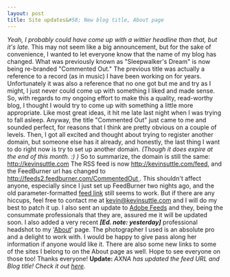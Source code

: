 ```yaml
---
layout: post
title: Site updates&#58; New blog title, About page
---
```


<p><em>Yeah, I probably could have come up with a wittier headline than that, but it's late. </em> This may not seem like a big announcement, but for the sake of convenience, I wanted to let everyone know that the name of my blog has changed. What was previously known as "Sleepwalker's Dream" is now being re-branded "Commented Out." The previous title was actually a reference to a record (as in music) I have been working on for years. Unfortunately it was also a reference that no one got but me and try as I might, I just never could come up with something I liked and made sense. So, with regards to my ongoing effort to make this a quality, read-worthy blog, I thought I would try to come up with something a little more appropriate. Like most great ideas, it hit me late last night when I was trying to fall asleep. Anyway, the title "Commented Out" just came to me and sounded perfect, for reasons that I think are pretty obvious on a couple of levels. Then, I got all excited and thought about trying to register another domain, but someone else has it already, and honestly, the last thing I want to do right now is try to set up another domain. <em>(Though it does expire at the end of this month. :) )</em> So to summarize, the domain is still the same: <a title="You're already here" href="http://#">http://kevinsuttle.com</a> The RSS feed is now <a title="RSS Feed - KevinSuttle.com" href="http://kevinsuttle.com/feed">http://kevinsuttle.com/feed</a>, and the FeedBurner url has changed to <a title="FeedBurner - Commented Out" href="http://feeds2.feedburner.com/CommentedOut">http://feeds2.feedburner.com/CommentedOut </a>. This shouldn't affect anyone, especially since I just set up FeedBurner two nights ago, and the old parameter-formatted <a title="Old RSS Feed to KevinSuttle.com" href="http://kevinsuttle.com/?feed=rss2">feed link</a> still seems to work. But if there are any hiccups, feel free to contact me at <a title="Send me your mail!" href="mailto:kevin@kevinsuttle.com?subject=Kevin%20your%20site%20is%20AWESOME">kevin@kevinsuttle.com</a> and I will do my best to patch it up. I also sent an update to <a title="Adobe XML News Aggregator" href="http://feeds.adobe.com">Adobe Feeds</a> and they, being the consummate professionals that they are, assured me it will be updated soon. I also added a very recent <strong><em>[Ed. note: yesterday]</em></strong> professional headshot to my '<a title="Kevin Suttle - About" href="http://kevinsuttle.com/about">About</a>' page. The photographer I used is an absolute pro and a delight to work with. I would be happy to give pass along her information if anyone would like it. There are also some new links to some of the sites I belong to on the About page as well. Hope to see everyone on those too! Thanks everyone! <strong>Update: </strong><em>AXNA has updated the feed URL and Blog title! Check it out <a title="Commnented Out on AXNA" href="http://feeds.adobe.com/index.cfm?query=byFeed&amp;feedId=8610&amp;feedName=Commented%20Out">here</a>.</em></p>